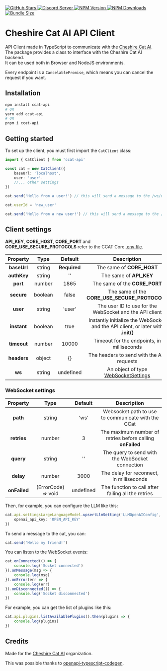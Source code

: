 <a href="https://github.com/cheshire-cat-ai/api-client-ts">
  <img alt="GitHub Stars" src="https://img.shields.io/github/stars/cheshire-cat-ai/api-client-ts?logo=github&style=flat-square">
</a>
<a href="https://discord.gg/bHX5sNFCYU">
  <img alt="Discord Server" src="https://img.shields.io/discord/1092359754917089350?logo=discord&style=flat-square">
</a>
<a href="https://npmjs.com/package/ccat-api">
  <img alt="NPM Version" src="https://img.shields.io/npm/v/ccat-api?logo=npm&style=flat-square">
</a>
<a href="https://npmjs.com/package/ccat-api">
  <img alt="NPM Downloads" src="https://img.shields.io/npm/dw/ccat-api?logo=npm&style=flat-square">
</a>
<a href="https://bundlephobia.com/package/ccat-api">
  <img alt="Bundle Size" src="https://img.shields.io/bundlephobia/minzip/ccat-api?logo=npm&style=flat-square">
</a>

# Cheshire Cat AI API Client

API Client made in TypeScript to communicate with the [Cheshire Cat AI](https://github.com/cheshire-cat-ai/core).\
The package provides a class to interface with the Cheshire Cat AI backend.\
It can be used both in Browser and NodeJS environments.

Every endpoint is a `CancelablePromise`, which means you can cancel the request if you want.

## Installation

```bash
npm install ccat-api
# OR
yarn add ccat-api
# OR
pnpm i ccat-api
```

## Getting started

To set up the client, you must first import the `CatClient` class:

```ts
import { CatClient } from 'ccat-api'

const cat = new CatClient({
    baseUrl: 'localhost',
    user: 'user'.
    //... other settings
})

cat.send('Hello from a user!') // this will send a message to the /ws/user

cat.userId = 'new_user'

cat.send('Hello from a new user!') // this will send a message to the /ws/new_user
```

## Client settings

**API_KEY**, **CORE_HOST**, **CORE_PORT** and **CORE_USE_SECURE_PROTOCOLS** refer to the CCAT Core [.env file](https://github.com/cheshire-cat-ai/core/blob/main/.env.example).

| **Property** | **Type** | **Default**  | **Description**                                                                  |
|:------------:|:--------:|:------------:|:--------------------------------------------------------------------------------:|
| **baseUrl**  | string   | **Required** | The same of **CORE_HOST**                                                        |
| **authKey**  | string   | ''           | The same of **API_KEY**                                                          |
| **port**     | number   | 1865         | The same of the **CORE_PORT**                                                    |
| **secure**   | boolean  | false        | The same of the **CORE_USE_SECURE_PROTOCOLS**                                    |
| **user**     | string   | 'user'       | The user ID to use for the WebSocket and the API client                          |
| **instant**  | boolean  | true         | Instantly initialize the WebSocket and the API client, or later with **.init()** |
| **timeout**  | number   | 10000        | Timeout for the endpoints, in milliseconds                                       |
| **headers**  | object   | {}           | The headers to send with the API requests                                        |
| **ws**       | string   | undefined    | An object of type [WebSocketSettings](#websocket-settings)                       |

### WebSocket settings

| **Property** | **Type**            | **Default**  | **Description**                                           |
|:------------:|:-------------------:|:------------:|:---------------------------------------------------------:|
| **path**     | string              | 'ws'         | Websocket path to use to communicate with the CCat        |
| **retries**  | number              | 3            | The maximum number of retries before calling **onFailed** |
| **query**    | string              | ''           | The query to send with the WebSocket connection           |
| **delay**    | number              | 3000         | The delay for reconnect, in milliseconds                  |
| **onFailed** | (ErrorCode) => void | undefined    | The function to call after failing all the retries        |

Then, for example, you can configure the LLM like this:

```ts
cat.api.settingsLargeLanguageModel.upsertLlmSetting('LLMOpenAIConfig', {
    openai_api_key: 'OPEN_API_KEY'
})
```

To send a message to the cat, you can:

```ts
cat.send('Hello my friend!')
```

You can listen to the WebSocket events:

```ts
cat.onConnected(() => {
    console.log('Socket connected')
}).onMessage(msg => {
    console.log(msg)
}).onError(err => {
    console.log(err)
}).onDisconnected(() => {
    console.log('Socket disconnected')
})
```

For example, you can get the list of plugins like this:

```ts
cat.api.plugins.listAvailablePlugins().then(plugins => {
    console.log(plugins)
})
```

## Credits

Made for the [Cheshire Cat AI](https://github.com/cheshire-cat-ai) organization.

This was possible thanks to [openapi-typescript-codegen](https://github.com/ferdikoomen/openapi-typescript-codegen).
